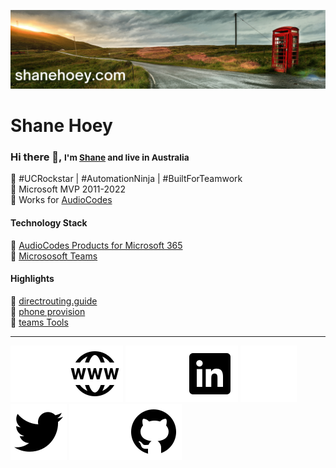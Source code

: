 [![header for shanehoey.com](./assets/header.png)](https://hello.shanehoey.com/)

# Shane Hoey

### Hi there 👋, <small> I'm [Shane](https://shanehoey.com/) and live in Australia </small>

🔵 #UCRockstar | #AutomationNinja | #BuiltForTeamwork  
🔵 Microsoft MVP 2011-2022  
🔵 Works for [AudioCodes](https://audiocodes.com)  

<!-- Technology Stack -->
#### Technology Stack

🔵 [AudioCodes Products for Microsoft 365](https://www.audiocodes.com/solutions-products/products/products-for-microsoft-365/)  
🔵 [Micrososoft Teams](https://docs.microsoft.com/en-us/microsoftteams/)  

<!-- Highlights -->
#### Highlights

🔵 [directrouting.guide](https://directrouting.guide)  
🔵 [phone provision](https://github.com/shanehoey/phoneprovision)  
🔵 [teams Tools](https://github.com/shanehoey/Teamstools/)  

<!-- Social -->
---
<p align="center">
  
![[website](https://www.shanehoey.com)](./assets/icons8-website-light.png#gh-dark-mode-only)![[website](https://www.shanehoey.com)](./assets/icons8-website-dark.png#gh-light-mode-only)
![[linkedin](https://www.linkedin.com.au/in/shanehoey)](./assets/icons8-linkedin-light.png#gh-dark-mode-only)![[linkedin](https://www.linkedin.com.au/in/shanehoey)](./assets/icons8-linkedin-dark.png#gh-light-mode-only)
![[twitter](https://twitter.com/shanehoey)](./assets/icons8-twitter-light.png#gh-dark-mode-only)![[twitter](https://twitter.com/shanehoey)](./assets/icons8-twitter-dark.png#gh-light-mode-only)
![[github](https://www.github.com/shanehoey/)](./assets/icons8-github-light.png#gh-dark-mode-only)![[github](https://www.github.com/shanehoey/)](./assets/icons8-github-dark.png#gh-light-mode-only)

</p>
